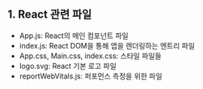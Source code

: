 ## 1. React 관련 파일
- App.js: React의 메인 컴포넌트 파일
- index.js: React DOM을 통해 앱을 렌더링하는 엔트리 파일
- App.css, Main.css, index.css: 스타일 파일들
- logo.svg: React 기본 로고 파일
- reportWebVitals.js: 퍼포먼스 측정을 위한 파일
